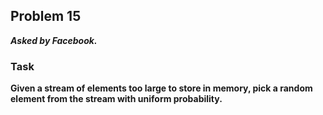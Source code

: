 ## Problem 15
***Asked by Facebook.***
### Task
**Given a stream of elements too large to store in memory, pick a random element from the stream with uniform probability.**

